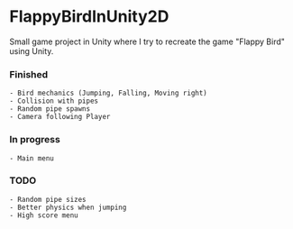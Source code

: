 # FlappyBirdInUnity2D
Small game project in Unity where I try to recreate the game "Flappy Bird" using Unity.

### Finished
    - Bird mechanics (Jumping, Falling, Moving right)
    - Collision with pipes
    - Random pipe spawns
    - Camera following Player
    
### In progress
    - Main menu

### TODO
    - Random pipe sizes
    - Better physics when jumping
    - High score menu
    
